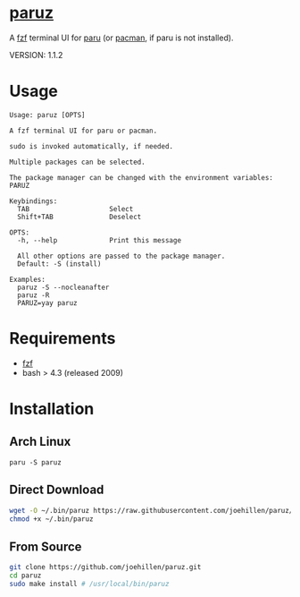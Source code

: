 # [paruz](https://github.com/joehillen/paruz)

A [fzf](https://github.com/junegunn/fzf) terminal UI for [paru](https://github.com/Morganamilo/paru) (or [pacman](https://wiki.archlinux.org/title/Pacman), if paru is not installed).

VERSION: 1.1.2

# Usage

```text
Usage: paruz [OPTS]

A fzf terminal UI for paru or pacman.

sudo is invoked automatically, if needed.

Multiple packages can be selected.

The package manager can be changed with the environment variables: PARUZ

Keybindings:
  TAB                    Select
  Shift+TAB              Deselect

OPTS:
  -h, --help             Print this message

  All other options are passed to the package manager.
  Default: -S (install)

Examples:
  paruz -S --nocleanafter
  paruz -R
  PARUZ=yay paruz
```

# Requirements

- [fzf](https://github.com/junegunn/fzf)
- bash > 4.3 (released 2009)

# Installation

## Arch Linux

```
paru -S paruz
```

## Direct Download

```sh
wget -O ~/.bin/paruz https://raw.githubusercontent.com/joehillen/paruz/master/paruz
chmod +x ~/.bin/paruz
```

## From Source

```sh
git clone https://github.com/joehillen/paruz.git
cd paruz
sudo make install # /usr/local/bin/paruz
```

